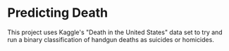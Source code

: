 # Predicting Death
This project uses Kaggle's "Death in the United States" data set to try and run a binary classification of handgun deaths as suicides or homicides.
